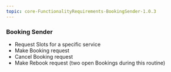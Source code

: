 ```yaml
---
topic: core-FunctionalityRequirements-BookingSender-1.0.3
---
```


### Booking Sender 

- Request Slots for a specific service
- Make Booking request
- Cancel Booking request 
- Make Rebook request (two open Bookings during this routine)

<br>